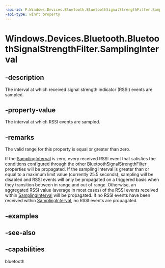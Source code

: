 ```yaml
---
-api-id: P:Windows.Devices.Bluetooth.BluetoothSignalStrengthFilter.SamplingInterval
-api-type: winrt property
---
```


<!-- Property syntax
public Windows.Foundation.IReference<Windows.Foundation.TimeSpan> SamplingInterval { get;  set; }
-->

# Windows.Devices.Bluetooth.BluetoothSignalStrengthFilter.SamplingInterval

## -description
The interval at which received signal strength indicator (RSSI) events are sampled.

## -property-value
The interval at which RSSI events are sampled.

## -remarks
The valid range for this property is equal or greater than zero.

If the [SamplingInterval](bluetoothsignalstrengthfilter_samplinginterval.md) is zero, every received RSSI event that satisfies the conditions configured through the other [BluetoothSignalStrengthFilter](bluetoothsignalstrengthfilter.md) properties will be propagated. If the sampling interval is greater than or equal to a maximum limit value (currently 25.5 seconds), sampling will be disabled and RSSI events will only be propagated on a triggered basis when they transition between in range and out of range. Otherwise, an aggregated RSSI value (average in most cases) of the RSSI events received within [SamplingInterval](bluetoothsignalstrengthfilter_samplinginterval.md) will be propagated. If no RSSI events have been received within [SamplingInterval](bluetoothsignalstrengthfilter_samplinginterval.md), no RSSI events are propagated.

## -examples

## -see-also


## -capabilities
bluetooth